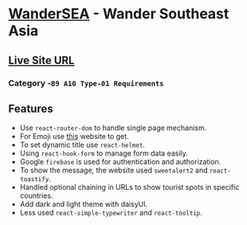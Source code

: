 # [WanderSEA](https://wander-sea-02.web.app/) - Wander Southeast Asia

## [Live Site URL](https://wander-sea-02.web.app/)

### Category -`B9 A10 Type-01 Requirements`

## Features
- Use `react-router-dom` to handle single page mechanism.
- For Emoji use [this](https://getemoji.com/) website to get.
- To set dynamic title use `react-helmet`.
- Using `react-hook-form` to manage form data easily.
- Google `firebase` is used for authentication and authorization.
- To show the message, the website used `sweetalert2` and `react-toastify`.
- Handled optional chaining in URLs to show tourist spots in specific countries.
- Add dark and light theme with daisyUI.
- Less used `react-simple-typewriter` and `react-tooltip`.

